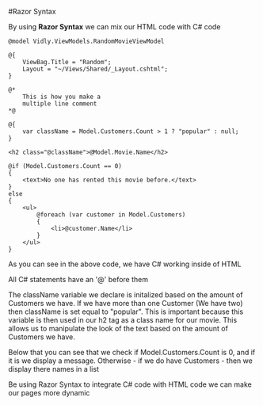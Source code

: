 #Razor Syntax

By using **Razor Syntax** we can mix our HTML code with C# code

```cshtml
@model Vidly.ViewModels.RandomMovieViewModel

@{
    ViewBag.Title = "Random";
    Layout = "~/Views/Shared/_Layout.cshtml";
}

@*
    This is how you make a
    multiple line comment
*@

@{
    var className = Model.Customers.Count > 1 ? "popular" : null;
}

<h2 class="@className">@Model.Movie.Name</h2>

@if (Model.Customers.Count == 0)
{
    <text>No one has rented this movie before.</text>
}
else
{
    <ul>
        @foreach (var customer in Model.Customers)
        {
            <li>@customer.Name</li>
        }
    </ul>
}
```

As you can see in the above code, we have C# working inside of HTML

All C# statements have an '@' before them

The className variable we declare is initalized based on the amount of Customers we have. If we have more than one Customer (We have two) then className is set equal to "popular". This is important because this variable is then used in our h2 tag as a class name for our movie. This allows us to manipulate the look of the text based on the amount of Customers we have.

Below that you can see that we check if Model.Customers.Count is 0, and if it is we display a message. Otherwise - if we do have Customers - then we display there names in a list

Be using Razor Syntax to integrate C# code with HTML code we can make our pages more dynamic
